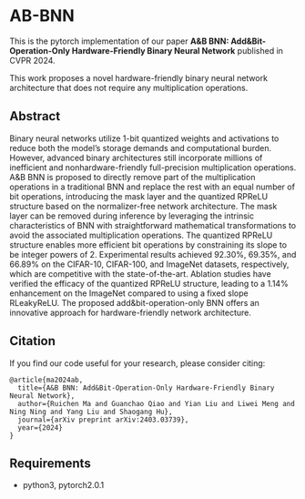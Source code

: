 # AB-BNN
This is the pytorch implementation of our paper **A&B BNN: Add&Bit-Operation-Only Hardware-Friendly Binary Neural Network** published in CVPR 2024.

This work proposes a novel hardware-friendly binary neural network architecture that does not require any multiplication operations.

## Abstract
Binary neural networks utilize 1-bit quantized weights and activations to reduce both the model’s storage demands and computational burden.
However, advanced binary architectures still incorporate millions of inefficient and nonhardware-friendly full-precision multiplication operations.
A&B BNN is proposed to directly remove part of the multiplication operations in a traditional BNN and replace the rest with an equal number of bit operations, introducing the mask layer and the quantized RPReLU structure based on the normalizer-free network architecture.
The mask layer can be removed during inference by leveraging the intrinsic characteristics of BNN with straightforward mathematical transformations to avoid the associated multiplication operations.
The quantized RPReLU structure enables more efficient bit operations by constraining its slope to be integer powers of 2.
Experimental results achieved 92.30%, 69.35%, and 66.89% on the CIFAR-10, CIFAR-100, and ImageNet datasets, respectively, which are competitive with the state-of-the-art.
Ablation studies have verified the efficacy of the quantized RPReLU structure, leading to a 1.14% enhancement on the ImageNet compared to using a fixed slope RLeakyReLU.
The proposed add&bit-operation-only BNN offers an innovative approach for hardware-friendly network architecture.

## Citation
If you find our code useful for your research, please consider citing:

```
@article{ma2024ab,
  title={A&B BNN: Add&Bit-Operation-Only Hardware-Friendly Binary Neural Network},
  author={Ruichen Ma and Guanchao Qiao and Yian Liu and Liwei Meng and Ning Ning and Yang Liu and Shaogang Hu},
  journal={arXiv preprint arXiv:2403.03739},
  year={2024}
}
```
## Requirements
- python3, pytorch2.0.1
